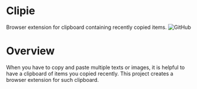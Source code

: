 # Clipie
Browser extension for clipboard containing recently copied items.
![GitHub](https://img.shields.io/github/license/ChangSuNam/Clipie)

# Overview
When you have to copy and paste multiple texts or images, it is helpful to have a clipboard of items you copied recently. This project creates a browser extension for such clipboard.

